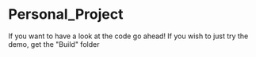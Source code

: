 # Personal_Project
If you want to have a look at the code go ahead!
If you wish to just try the demo, get the "Build" folder
